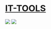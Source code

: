 # [IT-TOOLS](https://github.com/CorentinTh/it-tools)

![](https://img.shields.io/github/license/CorentinTh/it-tools?style=flat-square) ![](https://img.shields.io/github/last-commit/scillidan/it-tools/main?label=last%20commit%20(fork)&style=flat-square)